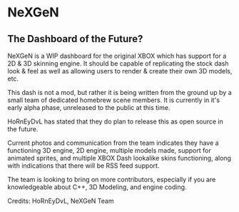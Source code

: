 # NeXGeN

## The Dashboard of the Future?



NeXGeN is a WIP dashboard for the original XBOX which has support for a 2D & 3D skinning engine. It should be capable of replicating the stock dash look & feel as well as allowing users to render & create their own 3D models, etc.

This dash is not a mod, but rather it is being written from the ground up by a small team of dedicated homebrew scene members. It is currently in it's early alpha phase, unreleased to the public at this time.

HoRnEyDvL has stated that they do plan to release this as open source in the future.

Current photos and communication from the team indicates they have a functioning 3D engine, 2D engine, multiple models made, support for animated sprites, and multiple XBOX Dash lookalike skins functioning, along with indications that there will be RSS feed support. 

The team is looking to bring on more contributors, especially if you are knowledgeable about C++, 3D Modeling, and engine coding. 

Credits: HoRnEyDvL, NeXGeN Team